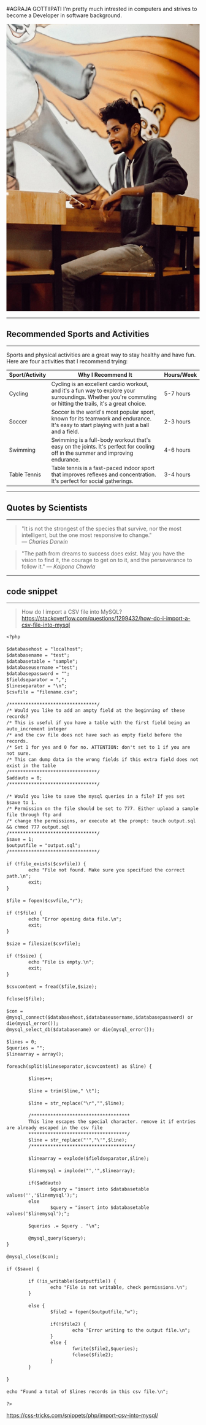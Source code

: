 #AGRAJA GOTTIIPATI
I'm pretty much intrested in computers and strives to become a Developer in software background.

![My picture](img.jpeg)


---

## Recommended Sports and Activities

---

Sports and physical activities are a great way to stay healthy and have fun. Here are four activities that I recommend trying:

| Sport/Activity  | Why I Recommend It                  | Hours/Week |
|-----------------|------------------------------------|------------|
| Cycling         | Cycling is an excellent cardio workout, and it's a fun way to explore your surroundings. Whether you're commuting or hitting the trails, it's a great choice. | 5-7 hours  |
| Soccer          | Soccer is the world's most popular sport, known for its teamwork and endurance. It's easy to start playing with just a ball and a field. | 2-3 hours  |
| Swimming        | Swimming is a full-body workout that's easy on the joints. It's perfect for cooling off in the summer and improving endurance. | 4-6 hours  |
| Table Tennis       | Table tennis is a fast-paced indoor sport that improves reflexes and concentration. It's perfect for social gatherings. | 3-4 hours  |

---

## Quotes by Scientists

---

> "It is not the strongest of the species that survive, nor the most intelligent, but the one most responsive to change."  
> — *Charles Darwin*

> "The path from dreams to success does exist. May you have the vision to find it, the courage to get on to it, and the perseverance to follow it." 
> — *Kalpana Chawla*

---
## code snippet

---
> How do I import a CSV file into MySQL?
<https://stackoverflow.com/questions/1299432/how-do-i-import-a-csv-file-into-mysql>


```
<?php

$databasehost = "localhost";
$databasename = "test";
$databasetable = "sample";
$databaseusername ="test";
$databasepassword = "";
$fieldseparator = ",";
$lineseparator = "\n";
$csvfile = "filename.csv";

/********************************/
/* Would you like to add an ampty field at the beginning of these records?
/* This is useful if you have a table with the first field being an auto_increment integer
/* and the csv file does not have such as empty field before the records.
/* Set 1 for yes and 0 for no. ATTENTION: don't set to 1 if you are not sure.
/* This can dump data in the wrong fields if this extra field does not exist in the table
/********************************/
$addauto = 0;
/********************************/

/* Would you like to save the mysql queries in a file? If yes set $save to 1.
/* Permission on the file should be set to 777. Either upload a sample file through ftp and
/* change the permissions, or execute at the prompt: touch output.sql && chmod 777 output.sql
/********************************/
$save = 1;
$outputfile = "output.sql";
/********************************/

if (!file_exists($csvfile)) {
        echo "File not found. Make sure you specified the correct path.\n";
        exit;
}

$file = fopen($csvfile,"r");

if (!$file) {
        echo "Error opening data file.\n";
        exit;
}

$size = filesize($csvfile);

if (!$size) {
        echo "File is empty.\n";
        exit;
}

$csvcontent = fread($file,$size);

fclose($file);

$con = @mysql_connect($databasehost,$databaseusername,$databasepassword) or die(mysql_error());
@mysql_select_db($databasename) or die(mysql_error());

$lines = 0;
$queries = "";
$linearray = array();

foreach(split($lineseparator,$csvcontent) as $line) {

        $lines++;

        $line = trim($line," \t");

        $line = str_replace("\r","",$line);

        /************************************
        This line escapes the special character. remove it if entries are already escaped in the csv file
        ************************************/
        $line = str_replace("'","\'",$line);
        /*************************************/

        $linearray = explode($fieldseparator,$line);

        $linemysql = implode("','",$linearray);

        if($addauto)
                $query = "insert into $databasetable values('','$linemysql');";
        else
                $query = "insert into $databasetable values('$linemysql');";

        $queries .= $query . "\n";

        @mysql_query($query);
}

@mysql_close($con);

if ($save) {

        if (!is_writable($outputfile)) {
                echo "File is not writable, check permissions.\n";
        }

        else {
                $file2 = fopen($outputfile,"w");

                if(!$file2) {
                        echo "Error writing to the output file.\n";
                }
                else {
                        fwrite($file2,$queries);
                        fclose($file2);
                }
        }

}

echo "Found a total of $lines records in this csv file.\n";

?>

```

<https://css-tricks.com/snippets/php/import-csv-into-mysql/>